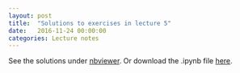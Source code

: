 ```yaml
---
layout: post
title:  "Solutions to exercises in lecture 5"
date:   2016-11-24 00:00:00
categories: Lecture notes
---
```


See the solutions under [nbviewer](http://nbviewer.ipython.org/url/raw.githubusercontent.com/ggorman/Introduction-to-programming-for-geoscientists/master/notebook/Lecture-5-Introduction-to-programming-for-geoscientists-Solutions.ipynb). Or download the .ipynb file [here](http://raw.githubusercontent.com/ggorman/Introduction-to-programming-for-geoscientists/master/notebook/Lecture-5-Introduction-to-programming-for-geoscientists-Solutions.ipynb).

